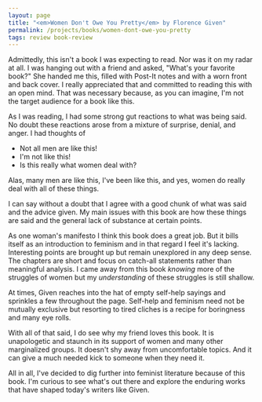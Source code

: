 ```yaml
---
layout: page
title: "<em>Women Don't Owe You Pretty</em> by Florence Given"
permalink: /projects/books/women-dont-owe-you-pretty
tags: review book-review
---
```


Admittedly, this isn't a book I was expecting to read. Nor was it on my radar at all. I was hanging out with a friend and asked, "What's your favorite book?" She handed me this, filled with Post-It notes and with a worn front and back cover. I really appreciated that and committed to reading this with an open mind. That was necessary because, as you can imagine, I'm not the target audience for a book like this.

As I was reading, I had some strong gut reactions to what was being said. No doubt these reactions arose from a mixture of surprise, denial, and anger. I had thoughts of
- Not all men are like this!
- I'm not like this!
- Is this really what women deal with?

Alas, many men are like this, I've been like this, and yes, women do really deal with all of these things.

I can say without a doubt that I agree with a good chunk of what was said and the advice given. My main issues with this book are how these things are said and the general lack of substance at certain points.

As one woman's manifesto I think this book does a great job. But it bills itself as an introduction to feminism and in that regard I feel it's lacking. Interesting points are brought up but remain unexplored in any deep sense. The chapters are short and focus on catch-all statements rather than meaningful analysis. I came away from this book *knowing* more of the struggles of women but my *understanding* of these struggles is still shallow.

At times, Given reaches into the hat of empty self-help sayings and sprinkles a few throughout the page. Self-help and feminism need not be mutually exclusive but resorting to tired cliches is a recipe for boringness and many eye rolls.

With all of that said, I do see why my friend loves this book. It is unapologetic and staunch in its support of women and many other marginalized groups. It doesn't shy away from uncomfortable topics. And it can give a much needed kick to someone when they need it.

All in all, I've decided to dig further into feminist literature because of this book. I'm curious to see what's out there and explore the enduring works that have shaped today's writers like Given.
